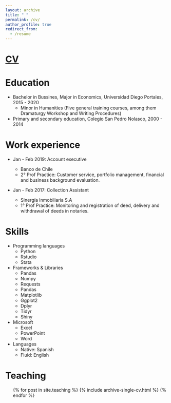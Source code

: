 ```yaml
---
layout: archive
title: " "
permalink: /cv/
author_profile: true
redirect_from:
  - /resume
---
```


[CV](https://drive.google.com/file/d/1dFkU7dz4WqD1rDW7fGIgluJsbpVVN5G-/view?usp=sharing)
======

Education
======
* Bachelor in Bussines, Major in Economics, Universidad Diego Portales, 2015 - 2020
  * Minor in Humanities (Five general training courses, among them Dramaturgy Workshop and Writing Procedures)
* Primary and secondary education, Colegio San Pedro Nolasco, 2000 - 2014

Work experience
======

* Jan - Feb 2019: Account executive
  * Banco de Chile
  * 2° Prof Practice: Customer service, portfolio management, financial and business background evaluation.


* Jan - Feb 2017: Collection Assistant
  * Sinergía Inmobiliaria S.A
  * 1° Prof Practice: Monitoring and registration of deed, delivery and withdrawal of deeds in notaries.

  

  
  
Skills
======
* Programming languages
  * Python
  * Rstudio 
  * Stata
* Frameworks & Libraries
  * Pandas
  * Numpy 
  * Requests
  * Pandas
  * Matplotlib
  * Ggplot2
  * Dplyr
  * Tidyr 
  * Shiny
* Microsoft
  * Excel
  * PowerPoint
  * Word
* Languages
  * Native: Spanish
  * Fluid: English

Teaching
======
  <ul>{% for post in site.teaching %}
    {% include archive-single-cv.html %}
  {% endfor %}</ul>
  

